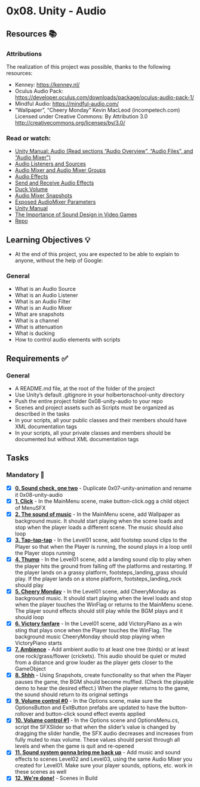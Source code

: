# 0x08. Unity - Audio
## Resources :books:
### Attributions
The realization of this project was possible, thanks to the following resources: 
* Kenney: https://kenney.nl/ 
* Oculus Audio Pack: https://developer.oculus.com/downloads/package/oculus-audio-pack-1/
* Mindful Audio: https://mindful-audio.com/
* “Wallpaper”, “Cheery Monday” Kevin MacLeod (incompetech.com)  
  Licensed under Creative Commons: By Attribution 3.0  
  http://creativecommons.org/licenses/by/3.0/
### Read or watch:

* [Unity Manual: Audio (Read sections “Audio Overview”, “Audio Files”, and “Audio Mixer”)]()
* [Audio Listeners and Sources]()
* [Audio Mixer and Audio Mixer Groups]()
* [Audio Effects]()
* [Send and Receive Audio Effects]()
* [Duck Volume]()
* [Audio Mixer Snapshots]()
* [Exposed AudioMixer Parameters]()
* [Unity Manual]()
* [The Importance of Sound Design in Video Games]()
* [Repo](https://github.com/santiagopemo/holbertonschool-unity/)
## Learning Objectives :bulb:
* At the end of this project, you are expected to be able to explain to anyone, without the help of Google:

### General
* What is an Audio Source
* What is an Audio Listener
* What is an Audio Filter
* What is an Audio Mixer
* What are snapshots
* What is a channel
* What is attenuation
* What is ducking
* How to control audio elements with scripts
## Requirements :white_check_mark:
### General
* A README.md file, at the root of the folder of the project
* Use Unity’s default .gitignore in your holbertonschool-unity directory
* Push the entire project folder 0x08-unity-audio to your repo
* Scenes and project assets such as Scripts must be organized as described in the tasks
* In your scripts, all your public classes and their members should have XML documentation tags
* In your scripts, all your private classes and members should be documented but without XML documentation tags
## Tasks
### Mandatory :page_with_curl:
- [x] **[0. Sound check, one two](./Assets/Scenes/MainMenu.unity)** - Duplicate 0x07-unity-animation and rename it 0x08-unity-audio
- [x] **[1. Click](./Assets/Scenes/MainMenu.unity)** - In the MainMenu scene, make button-click.ogg a child object of MenuSFX
- [x] **[2. The sound of music](./Assets/Scenes/MainMenu.unity)** - In the MainMenu scene, add Wallpaper as background music. It should start playing when the scene loads and stop when the player loads a different scene. The music should also loop
- [x] **[3. Tap-tap-tap](./Assets/Scenes/Level01.unity)** - In the Level01 scene, add footstep sound clips to the Player so that when the Player is running, the sound plays in a loop until the Player stops running
- [x] **[4. Thump](./Assets/Scenes/Level01.unity)** - In the Level01 scene, add a landing sound clip to play when the player hits the ground from falling off the platforms and restarting. If the player lands on a grassy platform, footsteps_landing_grass should play. If the player lands on a stone platform, footsteps_landing_rock should play
- [x] **[5. Cheery Monday](./Assets/Scenes/Level01.unity)** - In the Level01 scene, add CheeryMonday as background music. It should start playing when the level loads and stop when the player touches the WinFlag or returns to the MainMenu scene. The player sound effects should still play while the BGM plays and it should loop
- [x] **[6. Victory fanfare](./Assets/Scenes/Level01.unity)** - In the Level01 scene, add VictoryPiano as a win sting that plays once when the Player touches the WinFlag. The background music CheeryMonday should stop playing when VictoryPiano starts
- [x] **[7. Ambience](./Assets/Scenes/Level01.unity)** - Add ambient audio to at least one tree (birds) or at least one rock/grass/flower (crickets). This audio should be quiet or muted from a distance and grow louder as the player gets closer to the GameObject
- [x] **[8. Shhh](./Assets/Scenes/Level01.unity)** - Using Snapshots, create functionality so that when the Player pauses the game, the BGM should become muffled. (Check the playable demo to hear the desired effect.) When the player returns to the game, the sound should return to its original settings
- [x] **[9. Volume control #0](./Assets/Scenes/Options.unity)** - In the Options scene, make sure the OptionsButton and ExitButton prefabs are updated to have the button-rollover and button-click sound effect events applied
- [x] **[10. Volume control #1](./Assets/Scenes/Options.unity)** - In the Options scene and OptionsMenu.cs, script the SFXSlider so that when the slider’s value is changed by dragging the slider handle, the SFX audio decreases and increases from fully muted to max volume. These values should persist through all levels and when the game is quit and re-opened
- [x] **[11. Sound system gonna bring me back up](./Assets/Scenes/Level02.unity)** - Add music and sound effects to scenes Level02 and Level03, using the same Audio Mixer you created for Level01. Make sure your player sounds, options, etc. work in these scenes as well
- [x] **[12. We're done!](./Assets/Builds/*)** - Scenes in Build
